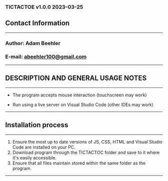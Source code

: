 ### TICTACTOE v1.0.0 2023-03-25

## Contact Information
--------------------
### Author: Adam Beehler
### E-mail: abeehler100@gmail.com
----------------------------------------

## DESCRIPTION AND GENERAL USAGE NOTES
-------------------------------------
- The program accepts mouse interaction (touchscreen may work)

- Run using a live server on Visual Studio Code (other IDEs may work)
----------------------------------------------------------------------------------

## Installation process
----------------------
1. Ensure the most up to date versions of JS, CSS, HTML and Visual Studio Code are installed on your PC.
2. Download program through the TICTACTOC folder and save to it where it's easily accessible.
3. Ensure that all files maintain stored within the same folder as the program.
---------------------------------------------------------------------------------------------------------
